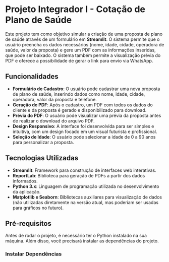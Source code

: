 # Projeto Integrador I - Cotação de Plano de Saúde

Este projeto tem como objetivo simular a criação de uma proposta de plano de saúde através de um formulário em **Streamlit**. O sistema permite que o usuário preencha os dados necessários (nome, idade, cidade, operadora de saúde, valor da proposta) e gere um PDF com as informações inseridas, que pode ser baixado. O sistema também permite a visualização prévia do PDF e oferece a possibilidade de gerar o link para envio via WhatsApp.

## Funcionalidades

- **Formulário de Cadastro**: O usuário pode cadastrar uma nova proposta de plano de saúde, inserindo dados como nome, idade, cidade, operadora, valor da proposta e telefone.
- **Geração de PDF**: Após o cadastro, um PDF com todos os dados do cliente e da proposta é gerado e disponibilizado para download.
- **Prévia do PDF**: O usuário pode visualizar uma prévia da proposta antes de realizar o download do arquivo PDF.
- **Design Responsivo**: A interface foi desenvolvida para ser simples e intuitiva, com um design focado em um visual futurista e profissional.
- **Seleção de Idade**: O usuário pode selecionar a idade de 0 a 90 anos para personalizar a proposta.

## Tecnologias Utilizadas

- **Streamlit**: Framework para construção de interfaces web interativas.
- **ReportLab**: Biblioteca para geração de PDFs a partir dos dados informados.
- **Python 3.x**: Linguagem de programação utilizada no desenvolvimento da aplicação.
- **Matplotlib e Seaborn**: Bibliotecas auxiliares para visualização de dados (não utilizadas diretamente na versão atual, mas poderiam ser usadas para gráficos no futuro).

## Pré-requisitos

Antes de rodar o projeto, é necessário ter o Python instalado na sua máquina. Além disso, você precisará instalar as dependências do projeto.

### Instalar Dependências
